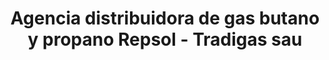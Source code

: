 ---
title: "Agencia distribuidora de gas butano y propano Repsol - Tradigas sau"
url: /ponte-do-porto/agencia-distribuidora-de-gas-butano-y-propano-repsol-tradigas-sau/
shop: Gasflaschen
---